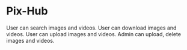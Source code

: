 # Pix-Hub
User can search images and videos.
User can download images and videos.
User can upload images and videos.
Admin can upload, delete images and videos.
